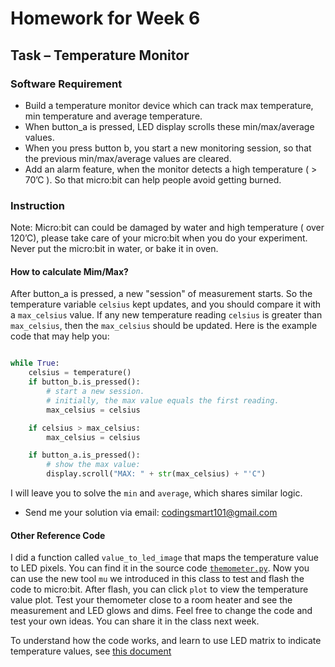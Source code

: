# Homework for Week 6

## Task – Temperature Monitor

### Software Requirement

* Build a temperature monitor device which can track max temperature, min temperature and average temperature.
* When button_a is pressed, LED display scrolls these min/max/average values.
* When you press button b, you start a new monitoring session, so that the previous min/max/average values are cleared.
* Add an alarm feature, when the monitor detects a high temperature ( > 70’C ). So that micro:bit can help people avoid getting burned.

### Instruction

Note: Micro:bit can could be damaged by water and high temperature ( over 120’C), please take care of your micro:bit when you do your experiment. Never put the micro:bit in water, or bake it in oven.

#### How to calculate Mim/Max?

After button_a is pressed, a new "session" of measurement starts. So the temperature variable `celsius` kept updates, and you should compare it with a `max_celsius` value. If any new temperature reading `celsius` is greater than `max_celsius`, then the `max_celsius` should be updated. Here is the example code that may help you: 

```python

while True:
    celsius = temperature()
    if button_b.is_pressed():
        # start a new session. 
        # initially, the max value equals the first reading. 
        max_celsius = celsius

    if celsius > max_celsius:
        max_celsius = celsius

    if button_a.is_pressed():
        # show the max value: 
        display.scroll("MAX: " + str(max_celsius) + "'C")

```

I will leave you to solve the `min` and `average`, which shares similar logic. 

 * Send me your solution via email: codingsmart101@gmail.com


#### Other Reference Code

I did a function called `value_to_led_image` that maps the temperature value to LED pixels. You can find it in the source code [`themometer.py`](themometer.py). Now you can use the new tool `mu` we introduced in this class to test and flash the code to micro:bit. After flash, you can click `plot` to view the temperature value plot. Test your themometer close to a room heater and see the measurement and LED glows and dims. Feel free to change the code and test your own ideas. You can share it in the class next week.

To understand how the code works, and learn to use LED matrix to indicate temperature values, see [this document](https://microbit-challenges.readthedocs.io/en/latest/tutorials/display.html#advanced-functions)
